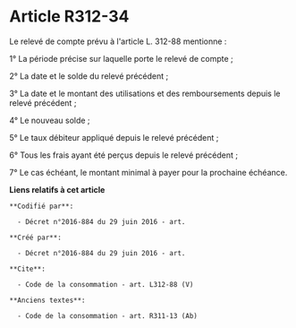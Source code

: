 # Article R312-34

Le relevé de compte prévu à l'article L. 312-88 mentionne : 

1° La période précise sur laquelle porte le relevé de compte ; 

2° La date et le solde du relevé précédent ; 

3° La date et le montant des utilisations et des remboursements depuis le relevé précédent ; 

4° Le nouveau solde ; 

5° Le taux débiteur appliqué depuis le relevé précédent ; 

6° Tous les frais ayant été perçus depuis le relevé précédent ; 

7° Le cas échéant, le montant minimal à payer pour la prochaine échéance.

**Liens relatifs à cet article**

	**Codifié par**:

	  - Décret n°2016-884 du 29 juin 2016 - art.

	**Créé par**:

	  - Décret n°2016-884 du 29 juin 2016 - art.

	**Cite**:

	  - Code de la consommation - art. L312-88 (V)

	**Anciens textes**:

	  - Code de la consommation - art. R311-13 (Ab)

